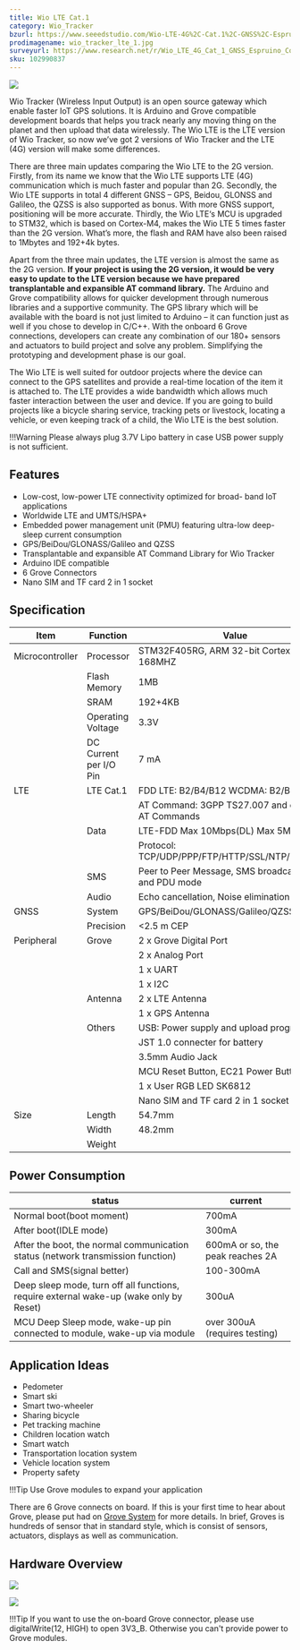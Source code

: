 ```yaml
---
title: Wio LTE Cat.1 
category: Wio_Tracker
bzurl: https://www.seeedstudio.com/Wio-LTE-4G%2C-Cat.1%2C-GNSS%2C-Espruino-Compatible-p-2957.html
prodimagename: wio_tracker_lte_1.jpg
surveyurl: https://www.research.net/r/Wio_LTE_4G_Cat_1_GNSS_Espruino_Compatible
sku: 102990837
---
```


![](https://github.com/SeeedDocument/Wio_Tracker_LTE/raw/master/img/wio_tracker_lte_1.jpg)


Wio Tracker (Wireless Input Output) is an open source gateway which enable faster IoT GPS solutions. It is Arduino and Grove compatible development boards that helps you track nearly any moving thing on the planet and then upload that data wirelessly. The Wio LTE is the LTE version of Wio Tracker, so now we’ve got 2 versions of Wio Tracker and the LTE (4G) version will make some differences.

There are three main updates comparing the Wio LTE to the 2G version. Firstly, from its name we know that the Wio LTE supports LTE (4G) communication which is much faster and popular than 2G. Secondly, the Wio LTE supports in total 4 different GNSS – GPS, Beidou, GLONSS and Galileo, the QZSS is also supported as bonus. With more GNSS support, positioning will be more accurate. Thirdly, the Wio LTE‘s MCU is upgraded to STM32, which is based on Cortex-M4, makes the Wio LTE 5 times faster than the 2G version. What’s more, the flash and RAM have also been raised to 1Mbytes and 192+4k bytes.

Apart from the three main updates, the LTE version is almost the same as the 2G version. **If your project is using the 2G version, it would be very easy to update to the LTE version because we have prepared transplantable and expansible AT command library.** The Arduino and Grove compatibility allows for quicker development through numerous libraries and a supportive community. The GPS library which will be available with the board is not just limited to Arduino – it can function just as well if you chose to develop in C/C++. With the onboard 6 Grove connections, developers can create any combination of our 180+ sensors and actuators to build project and solve any problem. Simplifying the prototyping and development phase is our goal.

The Wio LTE is well suited for outdoor projects where the device can connect to the GPS satellites and provide a real-time location of the item it is attached to. The LTE provides a wide bandwidth which allows much faster interaction between the user and device. If you are going to build  projects like a bicycle sharing service, tracking pets or livestock, locating a vehicle, or even keeping track of a child, the Wio LTE is the best solution.

!!!Warning
    Please always plug 3.7V Lipo battery in case USB power supply is not sufficient. 


## Features

* Low-cost, low-power LTE connectivity optimized for broad- band IoT applications
* Worldwide LTE and UMTS/HSPA+
* Embedded power management unit (PMU) featuring ultra-low deep-sleep current consumption
* GPS/BeiDou/GLONASS/Galileo and QZSS
* Transplantable and expansible AT Command Library for Wio Tracker
* Arduino IDE compatible
* 6 Grove Connectors
* Nano SIM and TF card 2 in 1 socket


## Specification

| Item|Function|Value|
|--------------|-------------------------------------|-------|
|Microcontroller |Processor|STM32F405RG, ARM 32-bit Cortex-M4, 168MHZ|
||Flash Memory|1MB|
||SRAM|192+4KB|
||Operating Voltage|3.3V|
||DC Current per I/O Pin|7 mA|
|LTE|LTE Cat.1|FDD LTE: B2/B4/B12 WCDMA: B2/B4/B5|
|||AT Command: 3GPP TS27.007 and enhanced AT Commands|
||Data|LTE-FDD Max 10Mbps(DL) Max 5Mbps (UL)|
|||Protocol: TCP/UDP/PPP/FTP/HTTP/SSL/NTP/PING/QMI|
||SMS|Peer to Peer Message, SMS broadcast, Text and PDU mode|
||Audio|Echo cancellation, Noise elimination|
|GNSS|System|GPS/BeiDou/GLONASS/Galileo/QZSS|
||Precision|<2.5 m CEP|
|Peripheral|Grove|2 x Grove Digital Port|
|||2 x Analog Port|
|||1 x UART|
|||1 x I2C|
||Antenna|2 x LTE Antenna|
|||1 x GPS Antenna|
||Others|USB: Power supply and upload program|
|||JST 1.0 connecter for battery|
|||3.5mm Audio Jack|
|||MCU Reset Button, EC21 Power Button|
|||1 x User RGB LED SK6812|
|||Nano SIM and TF card 2 in 1 socket|
|Size|Length|54.7mm|
||Width|48.2mm|
||Weight|||

## Power Consumption
|status|current|
|---|---|
|Normal boot(boot moment)| 700mA |
|After boot(IDLE mode)| 300mA|
|After the boot, the normal communication status (network transmission function)|600mA or so, the peak reaches 2A|
|Call and SMS(signal better)| 100-300mA |
|Deep sleep mode, turn off all functions, require external wake-up (wake only by Reset)|300uA|
|MCU Deep Sleep mode, wake-up pin connected to module, wake-up via module|over 300uA (requires testing)


## Application Ideas

* Pedometer
* Smart ski
* Smart two-wheeler
* Sharing bicycle
* Pet tracking machine
* Children location watch
* Smart watch
* Transportation location system
* Vehicle location system
* Property safety


!!!Tip
    Use Grove modules to expand your application

There are 6 Grove connects on board. If this is your first time to hear about Grove, please put had on [Grove System](http://wiki.seeed.cc/Grove_System/) for more details.
In brief, Groves is hundreds of sensor that in standard style, which is consist of sensors, actuators, displays as well as communication.

## Hardware Overview

![](https://github.com/SeeedDocument/Wio_Tracker_LTE/raw/master/img/wio_tracker_lte_v1._top.png)

![](https://github.com/SeeedDocument/Wio_Tracker_LTE/raw/master/img/wio_tracker_lte_v1_buttom.png)

!!!Tip
    If you want to use the on-board Grove connector, please use digitalWrite(12, HIGH) to open 3V3_B. Otherwise you can't provide power to Grove modules.
